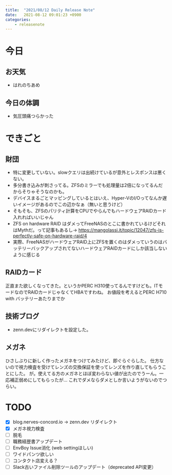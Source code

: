 ```yaml
---
title:  "2021/08/12 Daily Release Note"
date:   2021-08-12 09:01:23 +0900
categories:
	- releasenote
---
```

# 今日

## お天気

* はれのちあめ

## 今日の体調

* 気圧頭痛つらかった

# できごと

## 財団

* 特に変更していない。slowクエリは出続けているが意外とレスポンスは悪くない。
* 多分書き込みが刺さってる。ZFSのミラーでも処理量は2倍になってるんだからそりゃそうなのかも。
* デバイスまるごとマッピングしているとはいえ、Hyper-VのI/Oってなんか遅いイメージがあるのでこの辺かなぁ（無いと思うけど）
* そもそも、ZFSのパリティ計算をCPUでやらんでもハードウェアRAIDカード入れればいいじゃん
* ZFS on hardware RAID はダメってFreeNASのとこに書かれているけどそれはMythだ。って記事もあるし→ https://mangolassi.it/topic/12047/zfs-is-perfectly-safe-on-hardware-raid/4
* 実際、FreeNASがハードウェアRAID上にZFSを置くのはダメっていうのはバッテリーバックアップされてないハードウェアRAIDカードにしか該当しないように感じる

## RAIDカード

正直また欲しくなってきた。というかPERC H310使ってるんですけども。ITモードなのでRAIDカードじゃなくてHBAですわね。
お値段を考えるとPERC H710 with バッテリーあたりまでか

## 技術ブログ

* zenn.devにリダイレクトを設定した。

## メガネ

ひさしぶりに新しく作ったメガネをつけてみたけど、即ぐらぐらした。
仕方ないので視力検査を受けてレンズの交換保証を使ってレンズを作り直してもらうことにした。
が。使えてる方のメガネとほぼ変わらない値が出たのでうーん。一応補正弱めにしてもらったが…
これでダメならダメとしか言いようがないのでつらい。

# TODO 

- [x] blog.nerves-concord.io -> zenn.dev リダイレクト
- [x] メガネ視力検査
- [ ] 脱毛
- [ ] 職務経歴書アップデート
- [ ] EnvBoy Issue消化 (web settingほしい)
- [ ] ワイドパンツ欲しい
- [ ] コンタクト店変える？
- [ ] Slack古いファイル削除ツールのアップデート（deprecated API変更）
